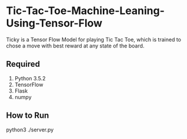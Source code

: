 # Tic-Tac-Toe-Machine-Leaning-Using-Tensor-Flow
Ticky is a Tensor Flow Model for playing Tic Tac Toe, which is trained to chose a move with best reward at any state of the board.

## Required
  <ol>
  <li>Python 3.5.2</li>
  <li>TensorFlow</li>
  <li>Flask</li>
  <li>numpy</li>
  </ol>

## How to Run
  python3 ./server.py<br>
  



